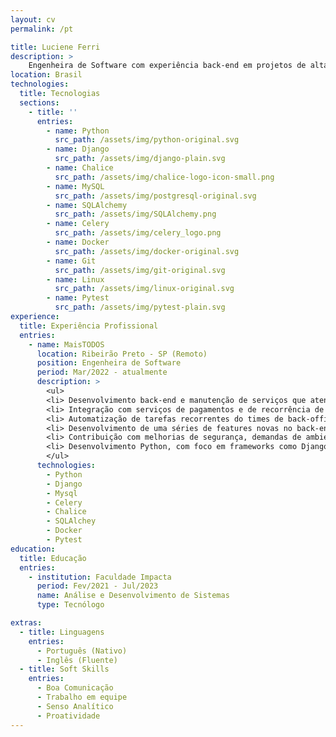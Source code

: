 ```yaml
---
layout: cv
permalink: /pt

title: Luciene Ferri
description: >
    Engenheira de Software com experiência back-end em projetos de alta escala. Proativa, responsável e de fácil convivência, valorizo a comunicação e o trabalho em equipe para alcançar os melhores resultados.
location: Brasil
technologies:
  title: Tecnologias
  sections:
    - title: ''
      entries:
        - name: Python
          src_path: /assets/img/python-original.svg
        - name: Django
          src_path: /assets/img/django-plain.svg
        - name: Chalice
          src_path: /assets/img/chalice-logo-icon-small.png
        - name: MySQL
          src_path: /assets/img/postgresql-original.svg
        - name: SQLAlchemy
          src_path: /assets/img/SQLAlchemy.png
        - name: Celery
          src_path: /assets/img/celery_logo.png
        - name: Docker
          src_path: /assets/img/docker-original.svg
        - name: Git 
          src_path: /assets/img/git-original.svg
        - name: Linux
          src_path: /assets/img/linux-original.svg
        - name: Pytest
          src_path: /assets/img/pytest-plain.svg
experience:
  title: Experiência Profissional
  entries:
    - name: MaisTODOS
      location: Ribeirão Preto - SP (Remoto)
      position: Engenheira de Software
      period: Mar/2022 - atualmente
      description: >
        <ul>
        <li> Desenvolvimento back-end e manutenção de serviços que atendem mais de 3,5 milhões de usuários em todo o Brasil </li>
        <li> Integração com serviços de pagamentos e de recorrência de cobrança, gestão de transações financeiras e saldo de usuários </li>
        <li> Automatização de tarefas recorrentes do times de back-office e suporte, ajudando na agilidade do processo de atendimento ao cliente </li>
        <li> Desenvolvimento de uma séries de features novas no back-end como planos freemium, gestão de usuários e dependentes e checkout de compras </li>
        <li> Contribuição com melhorias de segurança, demandas de ambiente de produção e solução de bugs e tickets de suporte </li>
        <li> Desenvolvimento Python, com foco em frameworks como Django e Chalice </li>
        </ul>
      technologies:
        - Python
        - Django
        - Mysql
        - Celery
        - Chalice
        - SQLAlchey
        - Docker
        - Pytest
education:
  title: Educação
  entries:
    - institution: Faculdade Impacta
      period: Fev/2021 - Jul/2023
      name: Análise e Desenvolvimento de Sistemas
      type: Tecnólogo

extras:
  - title: Linguagens
    entries:
      - Português (Nativo)
      - Inglês (Fluente)
  - title: Soft Skills
    entries:
      - Boa Comunicação
      - Trabalho em equipe
      - Senso Analítico
      - Proatividade
---
```

